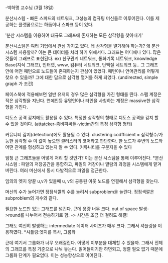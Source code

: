 ## <Enumerating Trillion Triangles on Distributed Systems>
-박하명 교수님 (3월 18일)

분산시스템 - 빠른 스피드의 네트워크, 고성능의 컴퓨팅 머신들로 이루어진다.
이를 제공하는 플랫폼으로는 하둡이나 스파크 등이 있다.

'분산 시스템을 이용하여 대규모 그래프에 존재하는 모든 삼각형을 찾아내기'

분산시스템은 여러 기업에서 관심 가지고 있다. 왜 삼각형을 열거해야 하는가?
왜 분산시스템 사용할까? 이는 큰 데이터를 처리 하기 위해서다.
그래프는 어디에나 있다. 많은 것들이 그래프로 표현된다. ex) 친구관계 네트워크, 통화기록 네트워크, knowledge Base(지식 그래프), 인터넷, www, 컴퓨터 네트워크, 단백질 네트워크 등..
그 그래프 안에 어떤 패턴으로 노드들이 존재하는지 관심이 있었다.
패턴이나 언어관리를 어떻게 찾으 수 있을까? 그에 대한 답으로 삼각형 열거를 하게 되었다.
(undirected, simple graph 가 조건)

페이스북에 적용해보면 일반 유저의 경우 많은 삼각형을 가진 형태를 띈다.
스팸 계정은 적은 삼각형을 지닌다.
연예인등 유명인이나 타인을 사칭하는 계정은 massive한 삼각형을 가진다.

디도스 공격 감지에도 활용될 수 있다.
특정한 삼각형의 형태로 디도스 공격을 감지 할 수 있을 것이다.
(attatcker-좀비피씨들-victim간의 특정 삼각형 형태)

커뮤니티 감지(detection)에도 활용될 수 있다.
clustering codfficient = 삼각형수/가능한 삼각형 수
이 값이 높으면 클러스터의 코어라고 판단한다.
한 노드가 주변의 노드와 어떤 관계를 형성하고 있는지 알 수 있다. 커뮤니티를 구분지을 수 있다

엄청 큰 그래프들을 어떻게 처리 할 것인가? 이는 분산 시스템을 통해 이루어진다.
*분산 시스템 : 파일의 저장공간을 통합하고, 파일의 저장이나 열람의 과정을 시스템에게 맡겨버린다. 여러 머신에서 동시 다발적으로 파일을 접근한다.

임의의 엣지 양끝 u,v가 있을때 u, v의 공통된 이웃 노드를 연결해서 삼각형을 찾는다.

머신의 수가 늘어가면 정점색깔의 수를 늘려서 subproblem을 늘린다. 정점색깔은 subproblem의 개수와 같다.

필요한 노드만 있는 그래프를 넘긴다. 근데 용량 너무 크다. out of space 발생->round를 나누어서 전송하기로 함. -> 시간은 조금 더 걸려도 해결!

그래도 여전히 발생하는 intermediate 데이터 사이즈가 매우 크다. 그래서 셔플링을 이용하였다.
*셔플링:엣지를 복사, 그룹화

근데 여기서 그룹화가 너무 오래걸린다. 어떻게 이부분을 대체할 수 있을까. 그래서 전체의 그래프를 특정 기준으로 나눠 놓는다. 읽어들이기만 하면되고, 정렬 필요 없기 때문에 그룹화 단계가 필요없다. 이는 성능향상으로 이어진다.
